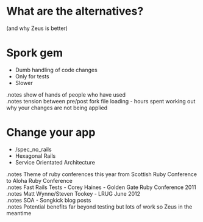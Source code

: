 <!SLIDE >
# What are the alternatives?

(and why Zeus is better)

<!SLIDE bullets incremental >
# Spork gem

* Dumb handling of code changes
* Only for tests
* Slower

.notes show of hands of people who have used<br />
.notes tension between pre/post fork file loading - hours spent working out why your changes are not being applied

<!SLIDE bullets >
# Change your app

* /spec\_no\_rails
* Hexagonal Rails
* Service Orientated Architecture

.notes Theme of ruby conferences this year from Scottish Ruby Conference to Aloha Ruby Conference<br />
.notes Fast Rails Tests - Corey Haines - Golden Gate Ruby Conference 2011<br />
.notes Matt Wynne/Steven Tookey - LRUG June 2012<br />
.notes SOA - Songkick blog posts<br />
.notes Potential benefits far beyond testing but lots of work so Zeus in the meantime<br />


